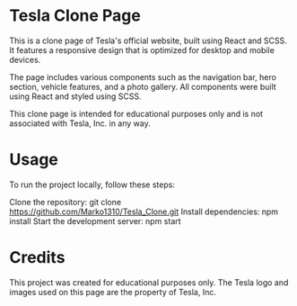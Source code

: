 # Tesla Clone Page
This is a clone page of Tesla's official website, built using React and SCSS. It features a responsive design that is optimized for desktop and mobile devices.

The page includes various components such as the navigation bar, hero section, vehicle features, and a photo gallery. All components were built using React and styled using SCSS.

This clone page is intended for educational purposes only and is not associated with Tesla, Inc. in any way.

# Usage
To run the project locally, follow these steps:

Clone the repository: git clone https://github.com/Marko1310/Tesla_Clone.git
Install dependencies: npm install
Start the development server: npm start

# Credits
This project was created for educational purposes only. The Tesla logo and images used on this page are the property of Tesla, Inc.